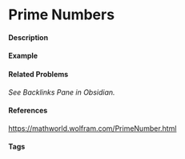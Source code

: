 # Prime Numbers
#### Description
#### Example
#### Related Problems
*See Backlinks Pane in Obsidian.*
#### References
https://mathworld.wolfram.com/PrimeNumber.html
####  Tags